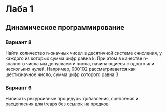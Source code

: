 # Лаба 1
## Динамическое программирование
### Вариант 8
Найти количество n-значных чисел в десятичной системе счисления, у каждого из
которых сумма цифр равна k. При этом в качестве n-значного числа мы допускаем и числа,
начинающиеся с одного или нескольких нулей. Например, 000102 рассматривается как
шестизначное число, сумма цифр которого равна 3
### Вариант 6
Написать рекурсивные процедуры добавления, сцепления и расцепления для treaps без ссылок на предков.
